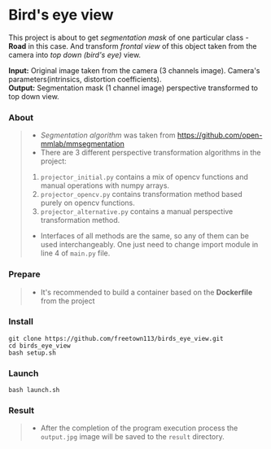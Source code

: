 # Bird's eye view

This project is about to get *segmentation mask* of one particular class - **Road** in this case. And transform *frontal view* of this object taken from the camera into *top down (bird's eye)* view.<br>

**Input:** Original image taken from the camera (3 channels image). Camera's parameters(intrinsics, distortion coefficients).<br>
**Output:** Segmentation mask (1 channel image) perspective transformed to top down view.


### About
> 
> - *Segmentation algorithm* was taken from https://github.com/open-mmlab/mmsegmentation 
> - There are 3 different perspective transformation algorithms in the project:
>  1. `projector_initial.py` contains a mix of opencv functions and manual operations with numpy arrays.
>  2. `projector_opencv.py` contains transformation method based purely on opencv functions.
>  3. `projector_alternative.py` contains a manual perspective transformation method.
> - Interfaces of all methods are the same, so any of them can be used interchangeably. One just need to change import module in line 4 of `main.py` file.  

### Prepare
>
> - It's recommended to build a container based on the **Dockerfile** from the project

### Install
```
git clone https://github.com/freetown113/birds_eye_view.git
cd birds_eye_view
bash setup.sh
```

### Launch
```
bash launch.sh
```

### Result
>
> - After the completion of the program execution process the `output.jpg` image will be saved to the `result` directory.

